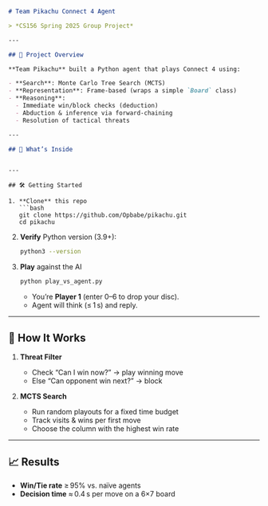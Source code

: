 ```markdown
# Team Pikachu Connect 4 Agent

> *CS156 Spring 2025 Group Project*

---

## 🚀 Project Overview

**Team Pikachu** built a Python agent that plays Connect 4 using:

- **Search**: Monte Carlo Tree Search (MCTS)  
- **Representation**: Frame‑based (wraps a simple `Board` class)  
- **Reasoning**:  
  - Immediate win/block checks (deduction)  
  - Abduction & inference via forward‑chaining  
  - Resolution of tactical threats  

---

## 📂 What’s Inside

```
````

---

## 🛠️ Getting Started

1. **Clone** this repo  
   ```bash
   git clone https://github.com/Opbabe/pikachu.git
   cd pikachu
````

2. **Verify** Python version (3.9+):

   ```bash
   python3 --version
   ```

3. **Play** against the AI

   ```bash
   python play_vs_agent.py
   ```

   * You’re **Player 1** (enter 0–6 to drop your disc).
   * Agent will think (≤ 1 s) and reply.

---

## 🎯 How It Works

1. **Threat Filter**

   * Check “Can I win now?” → play winning move
   * Else “Can opponent win next?” → block

2. **MCTS Search**

   * Run random playouts for a fixed time budget
   * Track visits & wins per first move
   * Choose the column with the highest win rate

---

## 📈 Results

* **Win/Tie rate** ≥ 95% vs. naïve agents
* **Decision time** ≈ 0.4 s per move on a 6×7 board




```
```
